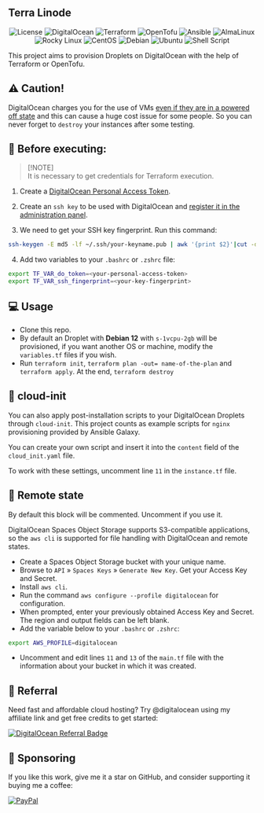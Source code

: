 <h2>Terra Linode</h2>

<p align="center">
    <img alt="License" src="https://img.shields.io/badge/License-GPLv3-blue.svg?style=for-the-badge" />
    <img alt="DigitalOcean" src="https://img.shields.io/badge/DigitalOcean-0080FF?logo=digitalocean&logoColor=fff&style=for-the-badge" />
    <img alt="Terraform" src="https://img.shields.io/badge/terraform-%235835CC.svg?style=for-the-badge&logo=terraform&logoColor=white" />
    <img alt="OpenTofu" src="https://img.shields.io/badge/OpenTofu-FFDA18?logo=opentofu&logoColor=000&style=for-the-badge" />
    <img alt="Ansible" src="https://img.shields.io/badge/Ansible-000000?style=for-the-badge&logo=ansible&logoColor=white" />
    <img alt="AlmaLinux" src="https://img.shields.io/badge/AlmaLinux-000?logo=almalinux&logoColor=fff&style=for-the-badge" />
    <img alt="Rocky Linux" src="https://img.shields.io/badge/Rocky%20Linux-10B981?logo=rockylinux&logoColor=fff&style=for-the-badge" />
    <img alt="CentOS" src="https://img.shields.io/badge/CentOS-262577?logo=centos&logoColor=fff&style=for-the-badge" />
    <img alt="Debian" src="https://img.shields.io/badge/Debian-A81D33?style=for-the-badge&logo=debian&logoColor=white" />
    <img alt="Ubuntu" src="https://img.shields.io/badge/Ubuntu-E95420?style=for-the-badge&logo=ubuntu&logoColor=white" />
    <img alt="Shell Script" src="https://img.shields.io/badge/Shell_Script-121011?style=for-the-badge&logo=gnu-bash&logoColor=white" />
</p>


This project aims to provision Droplets on DigitalOcean with the help of Terraform or OpenTofu.

## ⚠️ Caution!

DigitalOcean charges you for the use of VMs [even if they are in a powered off state](https://www.digitalocean.com/pricing/droplets#general-faq) and this can cause a huge cost issue for some people. So you can never forget to `destroy` your instances after some testing.

## 📌 Before executing:

> [!NOTE]\
> It is necessary to get credentials for Terraform execution.

1. Create a [DigitalOcean Personal Access Token](https://docs.digitalocean.com/reference/api/create-personal-access-token/).

2. Create an `ssh key` to be used with DigitalOcean and [register it in the administration panel](https://www.digitalocean.com/docs/droplets/how-to/add-ssh-keys/to-account/).

3. We need to get your SSH key fingerprint. Run this command:

```bash
ssh-keygen -E md5 -lf ~/.ssh/your-keyname.pub | awk '{print $2}'|cut -d ':' -f2-
```

4. Add two variables to your `.bashrc` or `.zshrc` file:

```bash 
export TF_VAR_do_token=<your-personal-access-token>
export TF_VAR_ssh_fingerprint=<your-key-fingerprint>
```

## 💻 Usage

- Clone this repo.
- By default an Droplet with **Debian 12** with `s-1vcpu-2gb` will be provisioned, if you want another OS or machine, modify the `variables.tf` files if you wish.
- Run `terraform init`, `terraform plan -out= name-of-the-plan` and `terraform apply`. At the end, `terraform destroy`

## 🔧 cloud-init 

You can also apply post-installation scripts to your DigitalOcean Droplets through `cloud-init`. This project counts as example scripts for `nginx` provisioning provided by Ansible Galaxy.

You can create your own script and insert it into the `content` field of the `cloud_init.yaml` file.

To work with these settings, uncomment line `11` in the `instance.tf` file.

## 💾 Remote state

By default this block will be commented. Uncomment if you use it.

DigitalOcean Spaces Object Storage supports S3-compatible applications, so the `aws cli` is supported for file handling with DigitalOcean and remote states.

- Create a Spaces Object Storage bucket with your unique name.
- Browse to `API` » `Spaces Keys` » `Generate New Key`. Get your Access Key and Secret.
- Install `aws cli`.
- Run the command `aws configure --profile digitalocean` for configuration.
- When prompted, enter your previously obtained Access Key and Secret. The region and output fields can be left blank.
- Add the variable below to your `.bashrc` or `.zshrc`:

```bash
export AWS_PROFILE=digitalocean
```

- Uncomment and edit lines `11` and `13` of the `main.tf` file with the information about your bucket in which it was created.

## 🤝 Referral

Need fast and affordable cloud hosting? Try @digitalocean using my affiliate link and get free credits to get started:

[![DigitalOcean Referral Badge](https://web-platforms.sfo2.cdn.digitaloceanspaces.com/WWW/Badge%201.svg)](https://www.digitalocean.com/?refcode=edfc9fa3f486&utm_campaign=Referral_Invite&utm_medium=Referral_Program&utm_source=badge)

## 🎁 Sponsoring

If you like this work, give me it a star on GitHub, and consider supporting it buying me a coffee:

[![PayPal](https://img.shields.io/badge/PayPal-00457C?style=for-the-badge&logo=paypal&logoColor=white)](https://www.paypal.com/donate/?business=VUS6R8TX53NTS&no_recurring=0&currency_code=USD)